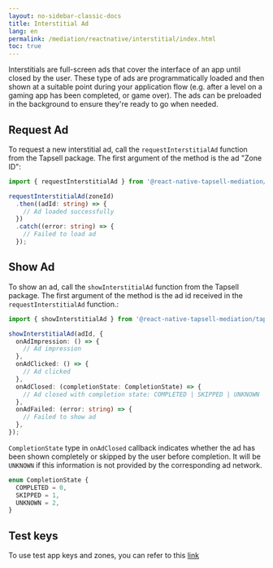 ```yaml
---
layout: no-sidebar-classic-docs
title: Interstitial Ad
lang: en
permalink: /mediation/reactnative/interstitial/index.html
toc: true
---
```


Interstitials are full-screen ads that cover the interface of an app until closed by the user. These type of ads are
programmatically loaded and then shown at a suitable point during your application flow (e.g. after a level on a gaming
app has been completed, or game over). The ads can be preloaded in the background to ensure they're ready to go when
needed.

## Request Ad

To request a new interstitial ad, call the `requestInterstitialAd` function from the Tapsell package. The first argument
of the method is the ad "Zone ID":

```ts
import { requestInterstitialAd } from '@react-native-tapsell-mediation/tapsell';

requestInterstitialAd(zoneId)
  .then((adId: string) => {
    // Ad loaded successfully
  })
  .catch((error: string) => {
    // Failed to load ad
  });
```

## Show Ad

To show an ad, call the `showInterstitialAd` function from the Tapsell package. The first argument of the method is the ad
id received in the `requestInterstitialAd` function.:

```ts
import { showInterstitialAd } from '@react-native-tapsell-mediation/tapsell';

showInterstitialAd(adId, {
  onAdImpression: () => {
    // Ad impression
  },
  onAdClicked: () => {
    // Ad clicked
  },
  onAdClosed: (completionState: CompletionState) => {
    // Ad closed with completion state: COMPLETED | SKIPPED | UNKNOWN
  },
  onAdFailed: (error: string) => {
    // Failed to show ad
  },
});
```

`CompletionState` type in `onAdClosed` callback indicates whether the ad has been shown completely or skipped by the
user before completion. It will be `UNKNOWN` if this information is not provided by the corresponding ad network.

```ts
enum CompletionState {
  COMPLETED = 0,
  SKIPPED = 1,
  UNKNOWN = 2,
}
```

## Test keys

To use test app keys and zones, you can refer to this [link](../test.html)
